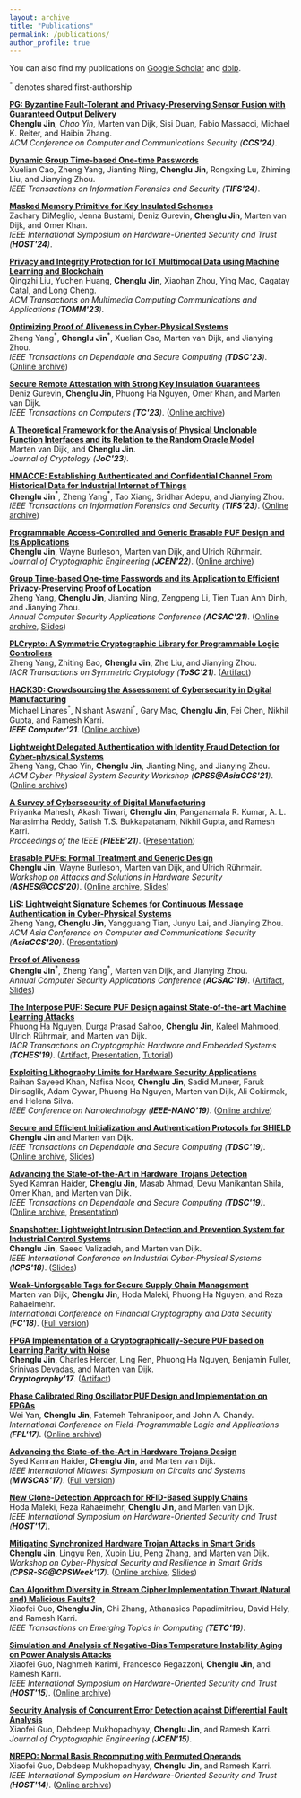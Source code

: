 ```yaml
---
layout: archive
title: "Publications"
permalink: /publications/
author_profile: true
---
```


You can also find my publications on [Google Scholar](https://scholar.google.com/citations?user=Fxm2RTUAAAAJ&hl=en&oi=ao) and [dblp](https://dblp.org/pid/148/1500.html).<br>

<sup>*</sup> denotes shared first-authorship

[<b>PG: Byzantine Fault-Tolerant and Privacy-Preserving Sensor Fusion with Guaranteed Output Delivery</b>]()<br>
<b>Chenglu Jin</b><sup>*</sup>, Chao Yin<sup>*</sup>, Marten van Dijk, Sisi Duan, Fabio Massacci, Michael K. Reiter, and Haibin Zhang.<br>
<i>ACM Conference on Computer and Communications Security (<b>CCS'24</b>)</i>.

[<b>Dynamic Group Time-based One-time Passwords</b>](https://ieeexplore.ieee.org/document/10494770)<br>
Xuelian Cao, Zheng Yang, Jianting Ning, <b>Chenglu Jin</b>, Rongxing Lu, Zhiming Liu, and Jianying Zhou. <br>
<i>IEEE Transactions on Information Forensics and Security (<b>TIFS'24</b>)</i>.

[<b>Masked Memory Primitive for Key Insulated Schemes</b>]()<br>
Zachary DiMeglio, Jenna Bustami, Deniz Gurevin, <b>Chenglu Jin</b>, Marten van Dijk, and Omer Khan.<br>
<i>IEEE International Symposium on Hardware-Oriented Security and Trust (<b>HOST'24</b>)</i>.

[<b>Privacy and Integrity Protection for IoT Multimodal Data using Machine Learning and Blockchain</b>](https://dl.acm.org/doi/10.1145/3638769)<br>
Qingzhi Liu, Yuchen Huang,  <b>Chenglu Jin</b>, Xiaohan Zhou, Ying Mao, Cagatay Catal, and Long Cheng. <br>
<i>ACM Transactions on Multimedia Computing Communications and Applications (<b>TOMM'23</b>)</i>.

[<b>Optimizing Proof of Aliveness in Cyber-Physical Systems</b>](https://ieeexplore.ieee.org/abstract/document/10324378)<br>
Zheng Yang$^*$, <b>Chenglu Jin</b>$^*$, Xuelian Cao, Marten van Dijk, and Jianying Zhou. <br>
<i>IEEE Transactions on Dependable and Secure Computing (<b>TDSC'23</b>)</i>. ([Online archive](https://ir.cwi.nl/pub/33586))

[<b>Secure Remote Attestation with Strong Key Insulation Guarantees</b>](https://ieeexplore.ieee.org/document/10168259)<br>
Deniz Gurevin, <b>Chenglu Jin</b>, Phuong Ha Nguyen, Omer Khan, and Marten van Dijk. <br>
<i>IEEE Transactions on Computers (<b>TC'23</b>)</i>. ([Online archive](https://ir.cwi.nl/pub/33247))

[<b>A Theoretical Framework for the Analysis of Physical Unclonable Function Interfaces and its Relation to the Random Oracle Model</b>](https://link.springer.com/article/10.1007/s00145-023-09475-1)<br>
Marten van Dijk, and <b>Chenglu Jin</b>. <br>
<i>Journal of Cryptology (<b>JoC'23</b>)</i>. 

[<b>HMACCE: Establishing Authenticated and Confidential Channel From Historical Data for Industrial Internet of Things</b>](https://ieeexplore.ieee.org/document/10007864)<br>
<b>Chenglu Jin</b>$^*$, Zheng Yang$^*$, Tao Xiang, Sridhar Adepu, and Jianying Zhou. <br>
<i>IEEE Transactions on Information Forensics and Security (<b>TIFS'23</b>)</i>. ([Online archive](https://ir.cwi.nl/pub/31499))

[<b>Programmable Access-Controlled and Generic Erasable PUF Design and Its Applications</b>](https://link.springer.com/article/10.1007/s13389-022-00284-z)<br>
<b>Chenglu Jin</b>, Wayne Burleson, Marten van Dijk, and Ulrich Rührmair. <br>
<i>Journal of Cryptographic Engineering (<b>JCEN'22</b>)</i>. ([Online archive](https://ir.cwi.nl/pub/31493/))

[<b>Group Time-based One-time Passwords and its Application to Efficient Privacy-Preserving Proof of Location</b>](https://dl.acm.org/doi/10.1145/3485832.3488009)<br>
Zheng Yang, <b>Chenglu Jin</b>, Jianting Ning, Zengpeng Li, Tien Tuan Anh Dinh, and Jianying Zhou.<br>
<i>Annual Computer Security Applications Conference (<b>ACSAC'21</b>)</i>. ([Online archive](https://ir.cwi.nl/pub/31289), [Slides](../files/GTOTP_ACSAC.pdf))

[<b>PLCrypto: A Symmetric Cryptographic Library for Programmable Logic Controllers</b>](https://tosc.iacr.org/index.php/ToSC/article/view/9178)<br>
Zheng Yang, Zhiting Bao, <b>Chenglu Jin</b>, Zhe Liu, and Jianying Zhou.<br>
<i>IACR Transactions on Symmetric Cryptology (<b>ToSC'21</b>)</i>. ([Artifact](https://github.com/PLCrypto/PLCrypto)) 

[<b>HACK3D: Crowdsourcing the Assessment of Cybersecurity in Digital Manufacturing</b>](https://ieeexplore.ieee.org/abstract/document/9585150)<br>
Michael Linares$^*$, Nishant Aswani$^*$, Gary Mac, <b>Chenglu Jin</b>, Fei Chen, Nikhil Gupta, and Ramesh Karri.<br>
<i><b>IEEE Computer'21</b></i>. ([Online archive](https://ir.cwi.nl/pub/31211))

[<b>Lightweight Delegated Authentication with Identity Fraud Detection for Cyber-physical Systems</b>](https://dl.acm.org/doi/abs/10.1145/3457339.3457984)<br>
Zheng Yang, Chao Yin, <b>Chenglu Jin</b>, Jianting Ning, and Jianying Zhou.<br>
<i>ACM Cyber-Physical System Security Workshop (<b>CPSS@AsiaCCS'21</b>)</i>. ([Online archive](https://ir.cwi.nl/pub/30891))

[<b>A Survey of Cybersecurity of Digital Manufacturing</b>](https://ieeexplore.ieee.org/document/9247392)<br>
Priyanka Mahesh, Akash Tiwari, <b>Chenglu Jin</b>, Panganamala R. Kumar, A. L. Narasimha Reddy, Satish T.S. Bukkapatanam, Nikhil Gupta, and Ramesh Karri.<br>
<i>Proceedings of the IEEE (<b>PIEEE'21</b>)</i>. ([Presentation](https://www.youtube.com/watch?v=1KQmPjAGaEM))

[<b>Erasable PUFs: Formal Treatment and Generic Design</b>](https://dl.acm.org/doi/10.1145/3411504.3421215)<br>
<b>Chenglu Jin</b>, Wayne Burleson, Marten van Dijk, and Ulrich Rührmair. <br>
<i>Workshop on Attacks and Solutions in Hardware Security (<b>ASHES@CCS'20</b>)</i>. ([Online archive](https://ir.cwi.nl/pub/30393), [Slides](../files/Erasable_PUF_ASHES.pdf))

[<b>LiS: Lightweight Signature Schemes for Continuous Message Authentication in Cyber-Physical Systems</b>](https://dl.acm.org/doi/abs/10.1145/3320269.3372195)<br>
Zheng Yang, <b>Chenglu Jin</b>, Yangguang Tian, Junyu Lai, and Jianying Zhou. <br>
<i>ACM Asia Conference on Computer and Communications Security (<b>AsiaCCS'20</b>)</i>. ([Presentation](https://dl.acm.org/doi/abs/10.1145/3320269.3372195))

[<b>Proof of Aliveness</b>](https://dl.acm.org/citation.cfm?id=3359827)<br>
<b>Chenglu Jin</b>$^*$, Zheng Yang$^*$, Marten van Dijk, and Jianying Zhou. <br>
<i>Annual Computer Security Applications Conference (<b>ACSAC'19</b>)</i>. ([Artifact](https://github.com/ChengluJin/Proof_of_Aliveness), [Slides](https://www.acsac.org/2019/program/final/1/174.pdf))

[<b>The Interpose PUF: Secure PUF Design against State-of-the-art Machine Learning Attacks</b>](https://tches.iacr.org/index.php/TCHES/article/view/8351)<br>
Phuong Ha Nguyen, Durga Prasad Sahoo, <b>Chenglu Jin</b>, Kaleel Mahmood, Ulrich Rührmair, and Marten van Dijk. <br>
<i>IACR Transactions on Cryptographic Hardware and Embedded Systems (<b>TCHES'19</b>)</i>. ([Artifact](https://github.com/scluconn/DA_PUF_Library), [Presentation](https://www.youtube.com/watch?v=m0cvYXamZlg), [Tutorial](https://www.youtube.com/watch?v=kBpQL3_7KJA&list=PLK5NNs4GceLQw7bOEHSdZOwHlmSF1zvSW))

[<b>Exploiting Lithography Limits for Hardware Security Applications</b>](https://ieeexplore.ieee.org/abstract/document/8993902)<br>
Raihan Sayeed Khan, Nafisa Noor, <b>Chenglu Jin</b>, Sadid Muneer, Faruk Dirisaglik, Adam Cywar, Phuong Ha Nguyen, Marten van Dijk, Ali Gokirmak, and Helena Silva.<br>
<i>IEEE Conference on Nanotechnology (<b>IEEE-NANO'19</b>)</i>. ([Online archive](https://par.nsf.gov/servlets/purl/10198072))

[<b>Secure and Efficient Initialization and Authentication Protocols for SHIELD</b>](http://ieeexplore.ieee.org/document/7807281)<br>
<b>Chenglu Jin</b> and Marten van Dijk. <br>
<i>IEEE Transactions on Dependable and Secure Computing (<b>TDSC'19</b>)</i>. ([Online archive](https://eprint.iacr.org/2015/210), [Slides](../files/SHIELD.pdf))

[<b>Advancing the State-of-the-Art in Hardware Trojans Detection</b>](http://ieeexplore.ieee.org/document/7820150)<br>
Syed Kamran Haider, <b>Chenglu Jin</b>, Masab Ahmad, Devu Manikantan Shila, Omer Khan, and Marten van Dijk. <br>
<i>IEEE Transactions on Dependable and Secure Computing (<b>TDSC'19</b>)</i>. ([Online archive](https://eprint.iacr.org/2014/943), [Presentation](https://www.youtube.com/watch?v=KXxbifX01jw))

[<b>Snapshotter: Lightweight Intrusion Detection and Prevention System for Industrial Control Systems</b>](https://ieeexplore.ieee.org/document/8390813)<br>
<b>Chenglu Jin</b>, Saeed Valizadeh, and Marten van Dijk.<br>
<i>IEEE International Conference on Industrial Cyber-Physical Systems (<b>ICPS'18</b>)</i>. ([Slides](../files/Snapshotter.pdf))

[<b>Weak-Unforgeable Tags for Secure Supply Chain Management</b>](https://link.springer.com/chapter/10.1007/978-3-662-58387-6_5)<br>
Marten van Dijk, <b>Chenglu Jin</b>, Hoda Maleki, Phuong Ha Nguyen, and Reza Rahaeimehr.<br>
<i>International Conference on Financial Cryptography and Data Security (<b>FC'18</b>)</i>. ([Full version](https://eprint.iacr.org/2017/1221.pdf))

[<b>FPGA Implementation of a Cryptographically-Secure PUF based on Learning Parity with Noise</b>](http://www.mdpi.com/2410-387X/1/3/23)<br>
<b>Chenglu Jin</b>, Charles Herder, Ling Ren, Phuong Ha Nguyen, Benjamin Fuller, Srinivas Devadas, and Marten van Dijk. <br>
<i><b>Cryptography'17</b></i>. ([Artifact](https://github.com/scluconn/LPN-based_PUF)) 

[<b>Phase Calibrated Ring Oscillator PUF Design and Implementation on FPGAs</b>](https://ieeexplore.ieee.org/document/8056859)<br>
Wei Yan, <b>Chenglu Jin</b>, Fatemeh Tehranipoor, and John A. Chandy.<br>
<i>International Conference on Field-Programmable Logic and Applications (<b>FPL'17</b>)</i>. ([Online archive](https://www.researchgate.net/publication/320250281_Phase_calibrated_ring_oscillator_PUF_design_and_implementation_on_FPGAs))

[<b>Advancing the State-of-the-Art in Hardware Trojans Design</b>](https://ieeexplore.ieee.org/document/8053050)<br>
Syed Kamran Haider, <b>Chenglu Jin</b>, and Marten van Dijk. <br>
<i>IEEE International Midwest Symposium on Circuits and Systems (<b>MWSCAS'17</b>)</i>. ([Full version](http://arxiv.org/abs/1605.08413))

[<b>New Clone-Detection Approach for RFID-Based Supply Chains</b>](https://ieeexplore.ieee.org/document/7951810)<br>
Hoda Maleki, Reza Rahaeimehr, <b>Chenglu Jin</b>, and Marten van Dijk. <br>
<i>IEEE International Symposium on Hardware-Oriented Security and Trust (<b>HOST'17</b>)</i>.

[<b>Mitigating Synchronized Hardware Trojan Attacks in Smart Grids</b>](http://dl.acm.org/citation.cfm?id=3055394)<br>
<b>Chenglu Jin</b>, Lingyu Ren, Xubin Liu, Peng Zhang, and Marten van Dijk.<br>
<i>Workshop on Cyber-Physical Security and Resilience in Smart Grids (<b>CPSR-SG@CPSWeek'17</b>)</i>. ([Online archive](https://par.nsf.gov/servlets/purl/10049484), [Slides](../files/SHT_CPSRSG.pdf))

[<b>Can Algorithm Diversity in Stream Cipher Implementation Thwart (Natural and) Malicious Faults?</b>](http://ieeexplore.ieee.org/document/7110553)<br>
Xiaofei Guo, <b>Chenglu Jin</b>, Chi Zhang, Athanasios Papadimitriou, David Hély, and Ramesh Karri.<br>
<i>IEEE Transactions on Emerging Topics in Computing (<b>TETC'16</b>)</i>.

[<b>Simulation and Analysis of Negative-Bias Temperature Instability Aging on Power Analysis Attacks</b>](https://ieeexplore.ieee.org/document/7140250)<br> 
Xiaofei Guo, Naghmeh Karimi, Francesco Regazzoni, <b>Chenglu Jin</b>, and Ramesh Karri.<br> 
<i>IEEE International Symposium on Hardware-Oriented Security and Trust (<b>HOST'15</b>)</i>. ([Online archive](https://www.researchgate.net/publication/283229984_Simulation_and_analysis_of_negative-bias_temperature_instability_aging_on_power_analysis_attacks))

[<b>Security Analysis of Concurrent Error Detection against Differential Fault Analysis</b>](http://link.springer.com/article/10.1007/s13389-014-0092-8)<br>
Xiaofei Guo, Debdeep Mukhopadhyay, <b>Chenglu Jin</b>, and Ramesh Karri.<br> 
<i>Journal of Cryptographic Engineering (<b>JCEN'15</b>)</i>.

[<b>NREPO: Normal Basis Recomputing with Permuted Operands</b>](https://ieeexplore.ieee.org/document/6855581)<br> 
Xiaofei Guo, Debdeep Mukhopadhyay, <b>Chenglu Jin</b>, and Ramesh Karri.<br> 
<i>IEEE International Symposium on Hardware-Oriented Security and Trust (<b>HOST'14</b>)</i>. ([Online archive](https://eprint.iacr.org/2014/497))
